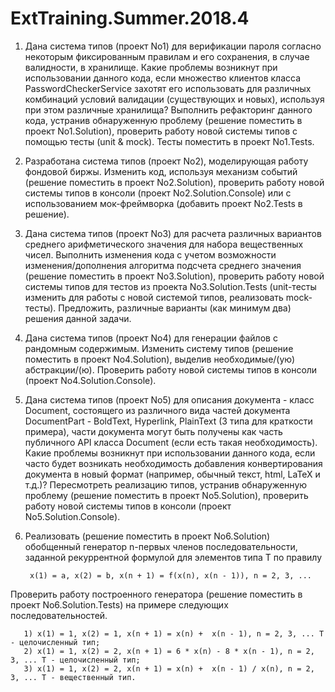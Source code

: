 # ExtTraining.Summer.2018.4

1. Дана система типов (проект No1) для верификации пароля согласно некоторым фиксированным правилам и его сохранения, в случае валидности, в хранилище. Какие  проблемы возникнут при использовании данного кода, если множество клиентов класса PasswordCheckerService захотят его использовать для различных комбинаций условий валидации (существующих и новых), используя при этом различные хранилища? Выполнить рефакторинг данного кода, устранив обнаруженную проблему (решение поместить в проект No1.Solution), проверить работу новой системы типов с помощью тесты (unit & mock). Тесты поместить в проект No1.Tests. 
2. Разработана система типов (проект No2), моделирующая работу фондовой биржы. Изменить код, используя механизм событий (решение поместить в проект No2.Solution), проверить работу новой системы типов в консоли (проект No2.Solution.Console) или с использованием мок-фреймворка (добавить проект No2.Tests в решение). 
3. Дана система типов (проект No3) для расчета различных вариантов среднего арифметического значения для набора вещественных чисел. Выполнить изменения кода с учетом возможности изменения/дополнения алгоритма подсчета среднего значения (решение поместить в проект No3.Solution), проверить работу новой системы типов для тестов из проекта No3.Solution.Tests (unit-тесты изменить для работы с новой 
системой типов, реализовать mock-тесты). Предложить, различные варианты (как минимум два) решения данной задачи.
4. Дана система типов (проект No4) для генерации файлов с рандомным содержимым. Изменить систему типов (решение поместить в проект No4.Solution), выделив необходимые/(ую) абстракции/(ю). Проверить работу новой системы типов в консоли (проект No4.Solution.Console).
5. Дана система типов (проект No5) для описания документа - класс Document, состоящего из различного вида частей документа DocumentPart - BoldText, Hyperlink, PlainText (3 типа для краткости примера), части документа могут быть получены как часть публичного API класса Document (если есть такая необходимость). Какие  проблемы возникнут при использовании данного кода, если часто будет возникать необходимость добавления конвертирования документа в новый формат (например, обычный текст, html, LaTeX и т.д.)? Пересмотреть реализацию типов, устранив обнаруженную проблему (решение поместить в проект No5.Solution), проверить работу новой системы типов в консоли (проект No5.Solution.Console).
6. Реализовать (решение поместить в проект No6.Solution) обобщенный генератор n-первых членов последовательности, заданной рекуррентной формулой для элементов типа T по правилу

        x(1) = a, x(2) = b, x(n + 1) = f(x(n), x(n - 1)), n = 2, 3, ...
    
Проверить работу построенного генератора (решение поместить в проект No6.Solution.Tests) на примере следующих последовательностей.

       1) x(1) = 1, x(2) = 1, x(n + 1) = x(n) +  x(n - 1), n = 2, 3, ... T - целочисленный тип;
       2) x(1) = 1, x(2) = 2, x(n + 1) = 6 * x(n) - 8 * x(n - 1), n = 2, 3, ... T - целочисленный тип;
       3) x(1) = 1, x(2) = 2, x(n + 1) = x(n) +  x(n - 1) / x(n), n = 2, 3, ... T - вещественный тип.

